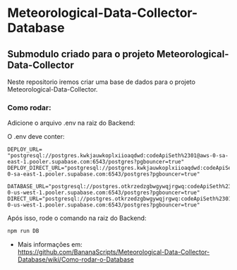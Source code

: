 # Meteorological-Data-Collector-Database

## Submodulo criado para o projeto Meteorological-Data-Collector

Neste repositorio iremos criar uma base de dados para o projeto Meteorological-Data-Collector.

### Como rodar:

Adicione o arquivo .env na raiz do Backend:

O .env deve conter:
```
DEPLOY_URL= "postgresql://postgres.kwkjauwkoplxiioaqdwd:codeApiSeth%2301@aws-0-sa-east-1.pooler.supabase.com:6543/postgres?pgbouncer=true"
DEPLOY_DIRECT_URL="postgresql://postgres.kwkjauwkoplxiioaqdwd:codeApiSeth%2301@aws-0-sa-east-1.pooler.supabase.com:6543/postgres?pgbouncer=true"

DATABASE_URL="postgresql://postgres.otkrzedzgbwgywqjrgwq:codeApiSeth%2301@aws-0-us-west-1.pooler.supabase.com:6543/postgres?pgbouncer=true"
DIRECT_URL="postgresql://postgres.otkrzedzgbwgywqjrgwq:codeApiSeth%2301@aws-0-us-west-1.pooler.supabase.com:6543/postgres?pgbouncer=true"

```

Após isso, rode o comando na raiz do  Backend:

```bash
npm run DB
```

* Mais informações em: https://github.com/BananaScripts/Meteorological-Data-Collector-Database/wiki/Como-rodar-o-Database
